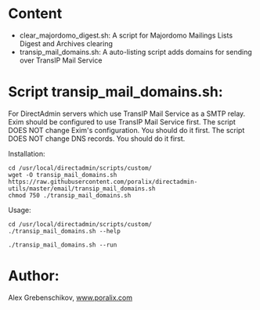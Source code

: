 # Content 

- clear_majordomo_digest.sh: A script for Majordomo Mailings Lists Digest and Archives clearing
- transip_mail_domains.sh: A auto-listing script adds domains for sending over TransIP Mail Service

# Script transip_mail_domains.sh:

For DirectAdmin servers which use TransIP Mail Service as a SMTP relay.
Exim should be configured to use TransIP Mail Service first.
The script DOES NOT change Exim's configuration. You should do it first.
The script DOES NOT change DNS records. You should do it first.

Installation:

```
cd /usr/local/directadmin/scripts/custom/
wget -O transip_mail_domains.sh https://raw.githubusercontent.com/poralix/directadmin-utils/master/email/transip_mail_domains.sh
chmod 750 ./transip_mail_domains.sh
```

Usage:

```
cd /usr/local/directadmin/scripts/custom/
./transip_mail_domains.sh --help

./transip_mail_domains.sh --run
```

# Author:

Alex Grebenschikov, www.poralix.com
